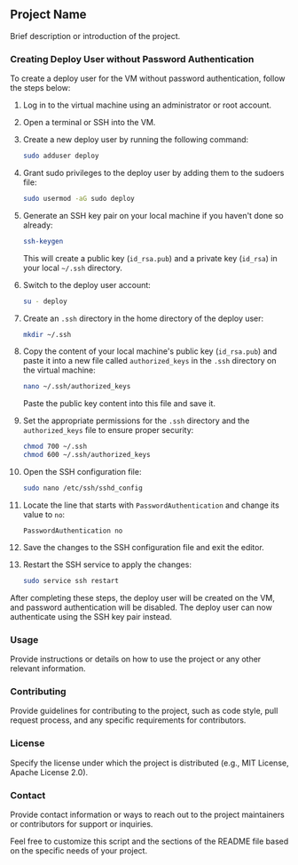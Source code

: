 ## Project Name

Brief description or introduction of the project.

### Creating Deploy User without Password Authentication

To create a deploy user for the VM without password authentication, follow the steps below:

1. Log in to the virtual machine using an administrator or root account.

2. Open a terminal or SSH into the VM.

3. Create a new deploy user by running the following command:
   ```bash
   sudo adduser deploy
   ```

4. Grant sudo privileges to the deploy user by adding them to the sudoers file:
   ```bash
   sudo usermod -aG sudo deploy
   ```

5. Generate an SSH key pair on your local machine if you haven't done so already:
   ```bash
   ssh-keygen
   ```

   This will create a public key (`id_rsa.pub`) and a private key (`id_rsa`) in your local `~/.ssh` directory.

6. Switch to the deploy user account:
   ```bash
   su - deploy
   ```

7. Create an `.ssh` directory in the home directory of the deploy user:
   ```bash
   mkdir ~/.ssh
   ```

8. Copy the content of your local machine's public key (`id_rsa.pub`) and paste it into a new file called `authorized_keys` in the `.ssh` directory on the virtual machine:
   ```bash
   nano ~/.ssh/authorized_keys
   ```

   Paste the public key content into this file and save it.

9. Set the appropriate permissions for the `.ssh` directory and the `authorized_keys` file to ensure proper security:
   ```bash
   chmod 700 ~/.ssh
   chmod 600 ~/.ssh/authorized_keys
   ```

10. Open the SSH configuration file:
    ```bash
    sudo nano /etc/ssh/sshd_config
    ```

11. Locate the line that starts with `PasswordAuthentication` and change its value to `no`:
    ```
    PasswordAuthentication no
    ```

12. Save the changes to the SSH configuration file and exit the editor.

13. Restart the SSH service to apply the changes:
    ```bash
    sudo service ssh restart
    ```

After completing these steps, the deploy user will be created on the VM, and password authentication will be disabled. The deploy user can now authenticate using the SSH key pair instead.

### Usage

Provide instructions or details on how to use the project or any other relevant information.

### Contributing

Provide guidelines for contributing to the project, such as code style, pull request process, and any specific requirements for contributors.

### License

Specify the license under which the project is distributed (e.g., MIT License, Apache License 2.0).

### Contact

Provide contact information or ways to reach out to the project maintainers or contributors for support or inquiries.

Feel free to customize this script and the sections of the README file based on the specific needs of your project.